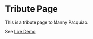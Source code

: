 # Tribute Page

This is a tribute page to Manny Pacquiao.

See [Live Demo](https://vinceybanez5521.github.io/tribute-page-repo/)
